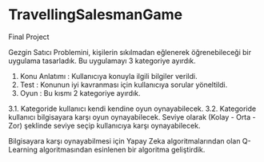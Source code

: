 # TravellingSalesmanGame
Final Project

Gezgin Satıcı Problemini, kişilerin sıkılmadan eğlenerek öğrenebileceği bir uygulama tasarladık. Bu uygulamayı 3 kategoriye ayırdık.
1. Konu Anlatımı : Kullanıcıya konuyla ilgili bilgiler verildi.
2. Test : Konunun iyi kavranması için kullanıcıya sorular yöneltildi.
3. Oyun : Bu kısmı 2 kategoriye ayırdık. 

3.1. Kategoride kullanıcı kendi kendine oyun oynayabilecek.
3.2. Kategoride kullanıcı bilgisayara karşı oyun oynayabilecek. Seviye olarak (Kolay - Orta - Zor) 
şeklinde seviye seçip kullanıcıya karşı oynayabilecek.


Bilgisayara karşı oynayabilmesi için Yapay Zeka algoritmalarından olan Q-Learning algoritmasından esinlenen bir algoritma geliştirdik.
